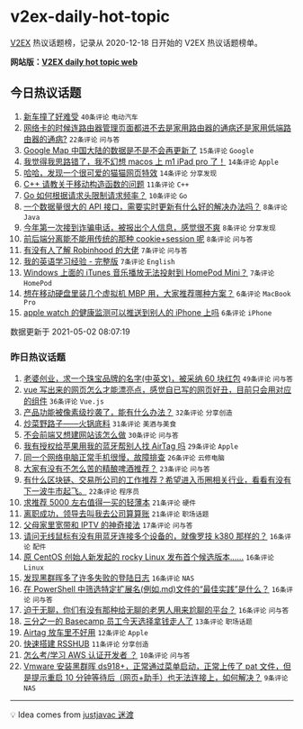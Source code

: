 # v2ex-daily-hot-topic

[V2EX](https://www.v2ex.com/) 热议话题榜，记录从 2020-12-18 日开始的 V2EX 热议话题榜单。

**网站版：[V2EX daily hot topic web](https://boojack.github.io/v2ex-daily-hot-topic-web/)**

## 今日热议话题

<!-- TODAY BEGIN -->

1. [新车撞了好难受](https://www.v2ex.com/t/774599) `40条评论` `电动汽车`
1. [网络卡的时候连路由器管理页面都进不去是家用路由器的通病还是家用低端路由器的通病?](https://www.v2ex.com/t/774596) `22条评论` `问与答`
1. [Google Map 中国大陆的数据是不是不会再更新了](https://www.v2ex.com/t/774611) `15条评论` `Google`
1. [我觉得我思路错了，我不幻想 macos 上 m1 iPad pro 了！](https://www.v2ex.com/t/774619) `14条评论` `Apple`
1. [哈哈，发现一个很可爱的猫猫网页特效](https://www.v2ex.com/t/774589) `14条评论` `分享发现`
1. [C++ 请教关于移动构造函数的问题](https://www.v2ex.com/t/774622) `11条评论` `C++`
1. [Go 如何根据请求头限制请求频率？](https://www.v2ex.com/t/774595) `10条评论` `Go`
1. [一个数据量很大的 API 接口，需要实时更新有什么好的解决办法吗？](https://www.v2ex.com/t/774624) `8条评论` `Java`
1. [今年第一次接到诈骗电话，被报出个人信息，感觉很不爽](https://www.v2ex.com/t/774623) `8条评论` `分享发现`
1. [前后端分离能不能用传统的那种 cookie+session 呢](https://www.v2ex.com/t/774603) `8条评论` `问与答`
1. [有没有人了解 Robinhood 的大佬](https://www.v2ex.com/t/774610) `7条评论` `问与答`
1. [我的英语学习经验 - 完整版](https://www.v2ex.com/t/774600) `7条评论` `English`
1. [Windows 上面的 iTunes 音乐播放无法投射到 HomePod Mini？](https://www.v2ex.com/t/774588) `7条评论` `HomePod`
1. [想在移动硬盘里装几个虚拟机 MBP 用，大家推荐哪种方案？](https://www.v2ex.com/t/774629) `6条评论` `MacBook Pro`
1. [apple watch 的健康监测可以推送到别人的 iPhone 上吗](https://www.v2ex.com/t/774602) `6条评论` `iPhone`

数据更新于 2021-05-02 08:07:19

<!-- TODAY END -->

### 昨日热议话题

<!-- YESTERDAY BEGIN -->

1. [老婆创业，求一个珠宝品牌的名字(中英文)，被采纳 60 块红包](https://www.v2ex.com/t/774466) `49条评论` `问与答`
1. [vue 写出来的网页怎么才能漂亮点，感觉自已写的网页好丑，目前只会用对应的组件](https://www.v2ex.com/t/774464) `36条评论` `Vue.js`
1. [产品功能被像素级抄袭了，能有什么办法？](https://www.v2ex.com/t/774550) `32条评论` `分享创造`
1. [炒菜野路子——火锅底料](https://www.v2ex.com/t/774494) `31条评论` `美酒与美食`
1. [不会前端又想建网站该怎么做](https://www.v2ex.com/t/774468) `30条评论` `问与答`
1. [我有授权给苹果用我的蓝牙帮别人找 AirTag 吗](https://www.v2ex.com/t/774501) `29条评论` `Apple`
1. [同一个网络电脑正常手机很慢，故障排查](https://www.v2ex.com/t/774471) `26条评论` `云修电脑`
1. [大家有没有不怎么苦的精酿啤酒推荐？](https://www.v2ex.com/t/774496) `23条评论` `问与答`
1. [有什么区块链、交易所公司的工作推荐？希望进入币圈相关行业，看看有没有下一波牛市起飞。](https://www.v2ex.com/t/774516) `22条评论` `程序员`
1. [求推荐 5000 左右值得一买的轻薄本](https://www.v2ex.com/t/774549) `21条评论` `硬件`
1. [离职成功，领导去叫我去公司算算账](https://www.v2ex.com/t/774535) `21条评论` `职场话题`
1. [父母家里宽带和 IPTV 的神奇接法](https://www.v2ex.com/t/774536) `17条评论` `问与答`
1. [请问无线鼠标有没有用蓝牙连接多个设备的，就像罗技 k380 那样的？](https://www.v2ex.com/t/774558) `16条评论` `配件`
1. [原 CentOS 创始人新发起的 rocky Linux 发布首个候选版本......](https://www.v2ex.com/t/774559) `16条评论` `Linux`
1. [发现黑群晖多了许多失败的登陆日志](https://www.v2ex.com/t/774485) `16条评论` `NAS`
1. [在 PowerShell 中筛选特定扩展名(例如.md)文件的“最佳实践”是什么？](https://www.v2ex.com/t/774469) `16条评论` `问与答`
1. [迫于无聊，你们有没有那种给无聊的老男人用来尬聊的平台？](https://www.v2ex.com/t/774467) `16条评论` `问与答`
1. [三分之一的 Basecamp 员工今天选择拿钱走人了](https://www.v2ex.com/t/774518) `13条评论` `职场话题`
1. [Airtag 放车里不好用](https://www.v2ex.com/t/774545) `12条评论` `Apple`
1. [快速搭建 RSSHUB](https://www.v2ex.com/t/774475) `11条评论` `分享创造`
1. [怎么考/学习 AWS 认证开发者 ？](https://www.v2ex.com/t/774565) `10条评论` `问与答`
1. [Vmware 安装黑群晖 ds918+，正常通过菜单启动，正常上传了 pat 文件，但是提示重启 10 分钟等待后（网页+助手）也无法连接上，如何解决？](https://www.v2ex.com/t/774560) `9条评论` `NAS`

<!-- YESTERDAY END -->

---

💡 Idea comes from [justjavac 迷渡](https://github.com/justjavac/)
